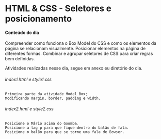 # HTML & CSS - Seletores e posicionamento

#### Conteúdo do dia

Compreender como funciona o Box Model do CSS e como os elementos da página se relacionam visualmente.
Posicionar elementos na página de diferentes formas.
Combinar e agrupar seletores de CSS para criar regras bem definidas.

Atividades realizadas nesse dia, segue em anexo eu diretório do dia.

###### index1.html e style1.css
    Primeira parte da atividade Model Box;
    Modificando margin, border, padding e width.

###### index2.html e style2.css
    Posicione o Mário acima do Goomba.
    Posicione a tag p para que fique dentro do balão de fala.
    Posicione o balão para que se torne uma fala de Bowser.
